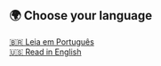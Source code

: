 ## 🌍 Choose your language  
[🇧🇷 Leia em Português](README.pt.md)  
[🇺🇸 Read in English](README.en.md)  
